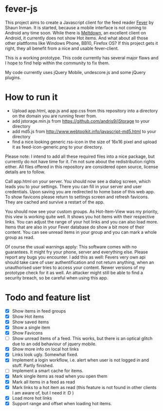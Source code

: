 fever-js
========

This project aims to create a Javascript client for the feed reader [Fever](http://www.feedafever.com/) by Shaun Inman. It is started, because a mobile interface is not coming to Android any time soon. While there is [Meltdown](https://github.com/phubbard/Meltdown), an excellent client on Android, it currently does not show Hot items. And what about all those other plattforms like Windows Phone, BB10, Firefox OS? If this project gets it right, they all benefit from a nice and usable fever-client.

This is a working prototype. This code currently has several major flaws and I hope to find help within the community to fix them.

My code currently uses jQuery Mobile, undescore.js and some jQuery plugins.

How to run it
=============

- Upload app.html, app.js and app.css from this repository into a directory on the domain you are running fever from.
- add jstorage.min.js from https://github.com/andris9/jStorage to your directory
- add md5.js from http://www.webtoolkit.info/javascript-md5.html to your directory
- find a nice looking generic rss-icon in the size of 16x16 pixel and upload it as feed-icon-generic.png to your directory.

Please note: I intend to add all these required files into a nice package, but currently do not have time for it. I'm not sure about the redistribution rights either. All files offered in this repository are considered open source, license details are to follow.

Call app.html on your server. You should now see a dialog screen, which leads you to your settings. There you can fill in your server and user credentials. Upon saving you are redirected to home base of this web app. To show favicons please return to settings screen and refresh favicons. They are cached and survive a restart of the app.

You should now see your custom groups. As Hot-Item-View was my priority, this view is working quite well. It shows you hot items with their respective links. You can adjust the range of your hot links and you can also load more. Items that are also in your Fever database do show a bit more of their content. You can see unread items in your group and you can mark a whole group as read.

Of course the usual warnings apply: This software comes with no guarantees. It might fry your phone, server and everything else. Please report any bugs you encounter. I add this as well: Fevers very own api should take care of user authentification and not return anything, when an unauthorised user tries to access your content. Newer versions of my prototype check for it as well. An attacker might still be able to find a security breach, so be careful when using this app.

Todo and feature list
=====================

- [X] Show items in feed groups
- [X] Show Hot items
- [X] Show saved items
- [X] Show a single item
- [X] Show Favicons
- [ ] Show unread items of a feed. This works, but there is an optical glitch due to an odd behaviour of jquery mobile.
- [X] Show more info on local hot links
- [X] Links look ugly. Somewhat fixed.
- [X] Implement a login workflow, i.e. alert when user is not logged in and stuff. Partly finished.
- [ ] Implement a smart cache for items.
- [X] Mark single items as read when you open them
- [X] Mark all items in a feed as read
- [X] Mark links to a hot item as read (this feature is not found in other clients I am aware of, but I need it :D )
- [X] Load more hot links
- [X] Support range and offset when loading hot items.
